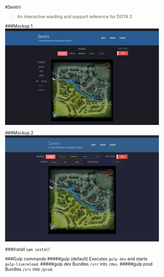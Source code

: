 #Sentrii
>An interactive warding and support reference for DOTA 2

###Mockup 1
![Sentrii Mockup 2](./wireframes/mockup_4.png "Sentrii Mockup")

###Mockup 2
![Sentrii Mockup 3](./wireframes/mockup_3.png "Sentrii Mockup")

###Install
`npm install`

###Gulp commands
#####gulp (default)
Executes `gulp dev` and starts `gulp-livereload`.
#####gulp dev
Bundles `/src` into `/dev`.
#####gulp prod
Bundles `/src` into `/prod`.